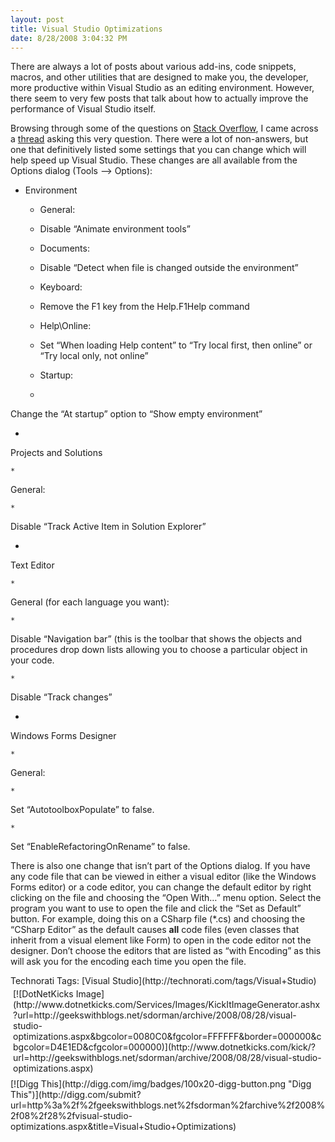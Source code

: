 ```yaml
---
layout: post
title: Visual Studio Optimizations
date: 8/28/2008 3:04:32 PM
---
```


There are always a lot of posts about various add-ins, code snippets, macros, and other utilities that are designed to make you, the developer, more productive within Visual Studio as an editing environment. However, there seem to very few posts that talk about how to actually improve the performance of Visual Studio itself.

Browsing through some of the questions on [Stack Overflow](http://www.stackoverflow.com), I came across a [thread](http://beta.stackoverflow.com/questions/8440/visual-studio-optimizations) asking this very question. There were a lot of non-answers, but one that definitively listed some settings that you can change which will help speed up Visual Studio. These changes are all available from the Options dialog (Tools –> Options):

*   Environment      

    *   General:          

    *   Disable “Animate environment tools”        
    *   Documents:          

    *   Disable “Detect when file is changed outside the environment”        
    *   Keyboard:          

    *   Remove the F1 key from the Help.F1Help command        
    *   Help\Online:          

    *   Set “When loading Help content” to “Try local first, then online” or “Try local only, not online”        
    *   Startup:          

    *   

Change the “At startup” option to “Show empty environment”

*   

Projects and Solutions

    *   

General:

    *   

Disable “Track Active Item in Solution Explorer”

*   

Text Editor

    *   

General (for each language you want):

    *   

Disable “Navigation bar” (this is the toolbar that shows the objects and procedures drop down lists allowing you to choose a particular object in your code.

    *   

Disable “Track changes”

*   

Windows Forms Designer

    *   

General:

    *   

Set “AutotoolboxPopulate” to false.

    *   

Set “EnableRefactoringOnRename” to false.

There is also one change that isn’t part of the Options dialog. If you have any code file that can be viewed in either a visual editor (like the Windows Forms editor) or a code editor, you can change the default editor by right clicking on the file and choosing the “Open With…” menu option. Select the program you want to use to open the file and click the “Set as Default” button. For example, doing this on a CSharp file (*.cs) and choosing the “CSharp Editor” as the default causes **all** code files (even classes that inherit from a visual element like Form) to open in the code editor not the designer. Don’t choose the editors that are listed as “with Encoding” as this will ask you for the encoding each time you open the file.
  <div style="padding-bottom: 0px; margin: 0px; padding-left: 0px; padding-right: 0px; display: inline; float: none; padding-top: 0px" id="scid:0767317B-992E-4b12-91E0-4F059A8CECA8:990e79b2-c307-487c-945b-a80ba6d74a28" class="wlWriterSmartContent">Technorati Tags: [Visual Studio](http://technorati.com/tags/Visual+Studio)</div><div class="wlWriterHeaderFooter" style="text-align:left; margin:0px; padding:4px 4px 4px 4px;">[![DotNetKicks Image](http://www.dotnetkicks.com/Services/Images/KickItImageGenerator.ashx?url=http://geekswithblogs.net/sdorman/archive/2008/08/28/visual-studio-optimizations.aspx&bgcolor=0080C0&fgcolor=FFFFFF&border=000000&cbgcolor=D4E1ED&cfgcolor=000000)](http://www.dotnetkicks.com/kick/?url=http://geekswithblogs.net/sdorman/archive/2008/08/28/visual-studio-optimizations.aspx)</div><div class="wlWriterHeaderFooter" style="text-align:left; margin:0px; padding:4px 0px 4px 0px;">[![Digg This](http://digg.com/img/badges/100x20-digg-button.png "Digg This")](http://digg.com/submit?url=http%3a%2f%2fgeekswithblogs.net%2fsdorman%2farchive%2f2008%2f08%2f28%2fvisual-studio-optimizations.aspx&title=Visual+Studio+Optimizations)</div>
